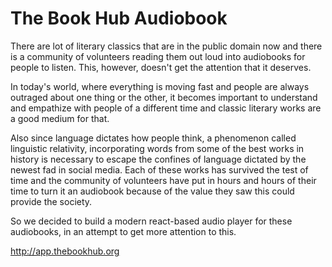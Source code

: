 # The Book Hub Audiobook

There are lot of literary classics that are in the public domain now and there is a community of volunteers reading them out loud into audiobooks for people to listen. This, however, doesn't get the attention that it deserves. 

In today's world, where everything is moving fast and people are always outraged about one thing or the other, it becomes important to understand and empathize with people of a different time and classic literary works are a good medium for that. 

Also since language dictates how people think, a phenomenon called linguistic relativity, incorporating words from some of the best works in history is necessary to escape the confines of language dictated by the newest fad in social media. Each of these works has survived the test of time and the community of volunteers have put in hours and hours of their time to turn it an audiobook because of the value they saw this could provide the society. 

So we decided to build a modern react-based audio player for these audiobooks, in an attempt to get more attention to this. 

http://app.thebookhub.org

